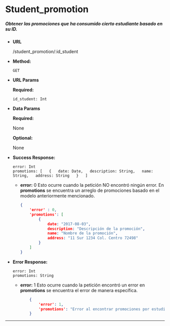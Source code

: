 # **Student_promotion**

##### Obtener las promociones que ha consumido cierto estudiante basado en su ID.

* **URL**

  /student_promotion/:id_student

* **Method:**

  `GET`
  
*  **URL Params**

   **Required:**

    `id_student: Int`  
 
* **Data Params**
    
    **Required:**

    None

    **Optional:**
    
    None
        
* **Success Response:**

    `error: Int`  
    `promotions: [  
    	{  
			date: Date,  
			description: String,  
			name: String,  
			address: String  
    	}  
    ]`  
    
    * **error:** 0
    Esto ocurre cuando la petición NO encontró ningún error. En **promotions** se encuentra un arreglo de promociones basado en el modelo anteriormente mencionado.
    
        ```json
        {
            'error' : 0,
            'promotions': [ 
            	{           	
					date: "2017-08-03",  
					description: "Descripción de la promoción",  
					name: "Nombre de la promoción",  
					address: "11 Sur 1234 Col. Centro 72498"  
				}
            ]
      }
        
* **Error Response:** 
    
    `error: Int`  
    `promotions: String`  

  * **error:** 1
    Esto ocurre cuando la petición encontró un error en  **promotions** se encuentra el error de manera específica.

    ```json
        {
            'error': 1,
            'promotions': "Error al encontrar promociones por estudiante"
        }
      ```

***
